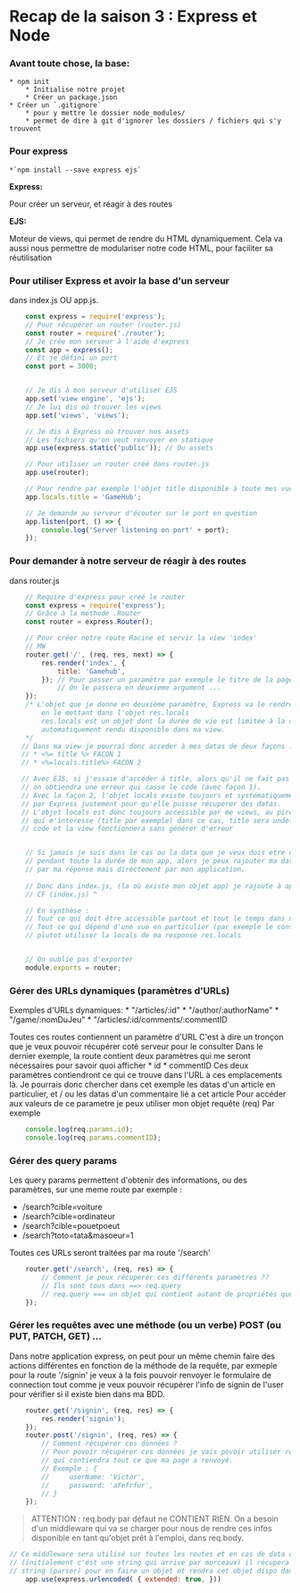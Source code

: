 # Recap de la saison 3 : Express et Node

### Avant toute chose, la base:

    * npm init
        * Initialise notre projet
        * Créer un package.json
    * Créer un `.gitignore`
        * pour y mettre le dossier node_modules/
        * permet de dire à git d'ignorer les dossiers / fichiers qui s'y trouvent


### Pour express

    *`npm install --save express ejs`

**Express:**

Pour créer un serveur, et réagir à des routes

**EJS:**

Moteur de views, qui permet de rendre du HTML dynamiquement.
Cela va aussi nous permettre de modulariser notre code HTML, pour faciliter sa réutilisation

### Pour utiliser Express et avoir la base d'un serveur

dans index.js OU app.js.

```javascript
    const express = require('express');
    // Pour récupérer un router (router.js)
    const router = require('./router');
    // Je crée mon serveur à l'aide d'express
    const app = express();
    // Et je défini un port
    const port = 3000;


    // Je dis à mon serveur d'utiliser EJS
    app.set('view engine', 'ejs');
    // Je lui dis où trouver les views
    app.set('views', 'views');

    // Je dis à Express où trouver nos assets
    // Les fichiers qu'on veut renvoyer en statique
    app.use(express.static('public')); // Ou assets

    // Pour utiliser un router créé dans router.js
    app.use(router);

    // Pour rendre par exemple l'objet title disponible à toute mes vues
    app.locals.title = 'GameHub';

    // Je demande au serveur d'écouter sur le port en question
    app.listen(port, () => {
        console.log('Server listening on port' + port);
    });
```

### Pour demander à notre serveur de réagir à des routes

dans router.js

```javascript
    // Require d'express pour créé le router
    const express = require('express');
    // Grâce à la méthode .Router
    const router = express.Router();

    // Pour créer notre route Racine et servir la view 'index'
    // MW
    router.get('/', (req, res, next) => {
        res.render('index', {
            title: 'Gamehub',
        }); // Pour passer un paramètre par exemple le titre de la page (==> Gamehub)
            // On le passera en deuxieme argument ... 
    });
    /* L'objet que je donne en deuxième paramètre, Express va le rendre disponible à ma view
        en le mettant dans l'objet res.locals
        res.locals est un objet dont la durée de vie est limitée à la durée de ma requête et sera 
        automatiquement rendu disponible dans ma view.
    */
   // Dans ma view je pourrai donc acceder à mes datas de deux façons :
   // * <%= title %> FACON 1
   // * <%=locals.title%> FACON 2

   // Avec EJS, si j'essaie d'accéder à title, alors qu'il ne fait pas partis des datas envoyées
   // on obtiendra une erreur qui casse le code (avec façon 1).
   // Avec la façon 2, l'objet locals existe toujours et systématiquement car il est donné à la view 
   // par Express justement pour qu'elle puisse récuperer des datas.
   // L'objet locals est donc toujours accessible par me views, au pire il ne contient pas la propriété
   // qui m'interesse (title par exemple) dans ce cas, title sera undefined, mais je ne casse pas mon 
   // code et la view fonctionnera sans générer d'erreur


    // Si jamais je suis dans le cas ou la data que je veux dois etre disponible dans TOUTES mes views 
    // pendant toute la durée de mon app, alors je peux rajouter ma data à l'objet locals fournit non 
    // par ma réponse mais directement par mon application.
    
    // Donc dans index.js, (la où existe mon objet app) je rajoute à app.locals.title ma DATA 
    // CF (index.js) ^

    // En synthèse :
    // Tout ce qui doit être accessible partout et tout le temps dans mon app ==> app.locals
    // Tout ce qui dépend d'une vue en particulier (par exemple le contenu d'un article) je vais
    // plutot utiliser la locals de ma response res.locals


    // On oublie pas d'exporter
    module.exports = router;
```

### Gérer des URLs dynamiques (paramètres d'URLs)

Exemples d'URLs dynamiques:
    * "/articles/:id"
    * "/author/:authorName"
    * "/game/:nomDuJeu"
    * "/articles/:id/comments/:commentID

Toutes ces routes contiennent un paramètre d'URL
C'est à dire un tronçon que je veux pouvoir récupérer coté serveur pour le consulter
Dans le dernier exemple, la route contient deux paramètres qui me seront nécessaires
pour savoir quoi afficher
    * id
    * commentID
Ces deux paramètres contiendront ce qui ce trouve dans l'URL à ces emplacements là.
Je pourrais donc chercher dans cet exemple les datas d'un article en particulier, et / ou les datas d'un commentaire lié a cet article
Pour accéder aux valeurs de ce parametre je peux utiliser mon objet requête (req)
Par exemple 

```javascript
    console.log(req.params.id);
    console.log(req.params.commentID);
```

### Gérer des query params

Les query params permettent d'obtenir des informations, ou des paramètres, sur une meme route par exemple :

* /search?cible=voiture
* /search?cible=ordinateur
* /search?cible=pouetpoeut
* /search?toto=tata&masoeur=1

Toutes ces URLs seront traitées par ma route '/search'

```javascript
    router.get('/search', (req, res) => {
        // Comment je peux récuperer ces différents paramètres ??
        // Ils sont tous dans ==> req.query
        // req.query === un objet qui contient autant de propriétés que de query params.
    });
```

### Gérer les requêtes avec une méthode (ou un verbe) POST (ou PUT, PATCH, GET) ...

Dans notre application express, on peut pour un même chemin faire des actions différentes en fonction de la méthode de la requête, par exmeple pour la route '/signin' je veux à la fois pouvoir renvoyer le formulaire de connection tout comme je veux pouvoir récupérer l'info de signin de l'user pour vérifier si il existe bien dans ma BDD.

```javascript
    router.get('/signin', (req, res) => {
        res.render('signin');
    });
    router.post('/signin', (req, res) => {
        // Comment récupérer ces données ?
        // Pour povoir récupérer ces données je vais povoir utiliser req.body qui est un objet
        // qui contiendra tout ce que ma page a renvoyé.
        // Exemple : {
        //     userName: 'Victor',
        //     password: 'afefrfur',
        // }
    });
```

> ATTENTION :
> req.body par défaut ne CONTIENT RIEN. On a besoin d'un middleware qui va se charger pour nous de 
> rendre ces infos disponible en tant qu'objet prêt à l'emploi, dans req.body.

```javascript
// Ce middleware sera utilisé sur toutes les routes et en cas de data dans le body d'une requête POST 
// (initialement c'est une string qui arrive par morceaux) il récupera toutes les infos, lira la 
// string (parser) pour en faire un objet et rendra cet objet dispo dans res.body
    app.use(express.urlencoded( { extended: true, }))
```